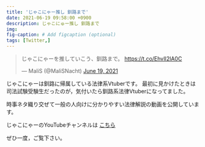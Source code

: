 ```yaml
---
title: 'じゃこにゃー推し 釧路まで'
date: 2021-06-19 09:58:00 +0900
description: じゃこにゅー推し 釧路まで
img: 
fig-caption: # Add figcaption (optional)
tags: [Twitter,]
---
```

<blockquote class="twitter-tweet"><p lang="ja" dir="ltr">じゃこにゃーを推していこう、釧路まで。 <a href="https://t.co/EhvII2lA0C">https://t.co/EhvII2lA0C</a></p>&mdash; MaliS (@MaliSNacht) <a href="https://twitter.com/MaliSNacht/status/1406053742579916805?ref_src=twsrc%5Etfw">June 19, 2021</a></blockquote> <script async src="https://platform.twitter.com/widgets.js" charset="utf-8"></script>

じゃこにゃーは釧路に帰属している法律系Vtuberです。
最初に見かけたときは司法試験受験生だったのが，気付いたら釧路系法律Vtuberになってました。

時事ネタ織り交ぜて一般の人向けに分かりやすい法律解説の動画を公開しています。

じゃこにゃーのYouTubeチャンネルは [こちら](https://www.youtube.com/channel/UCmgF-QsCtJm0Slo-3yM8mQg)

ぜひ一度，ご覧下さい。